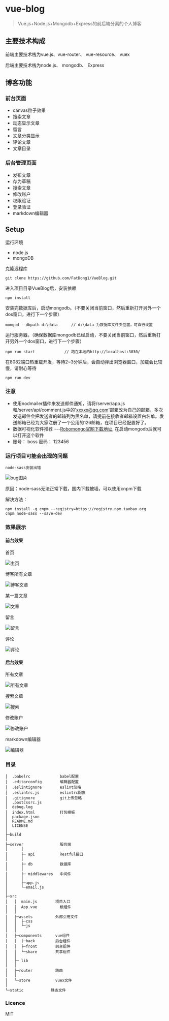 # vue-blog

> Vue.js+Node.js+Mongodb+Express的前后端分离的个人博客

## 主要技术构成
前端主要技术栈为vue.js、vue-router、 vue-resource、 vuex

后端主要技术栈为node.js、 mongodb、 Express

## 博客功能
### 前台页面
- canvas粒子效果
- 搜索文章
- 动态显示文章
- 留言
- 文章分类显示
- 评论文章
- 文章目录

### 后台管理页面
- 发布文章
- 存为草稿
- 搜索文章
- 修改账户
- 权限验证
- 登录验证
- markdown编辑器

## Setup

运行环境
- node.js
- mongoDB

克隆远程库
```
git clone https://github.com/FatDong1/VueBlog.git
```
进入项目目录VueBlog后，安装依赖
```
npm install
```
安装完数据库后，启动mongodb。（不要关闭当前窗口，然后重新打开另外一个dos窗口，进行下一个步骤）
```
mongod --dbpath d:\data      // d:\data 为数据库文件夹位置，可自行设置
```
运行服务器。（确保数据库mongodb已经启动，不要关闭当前窗口，然后重新打开另外一个dos窗口，进行下一个步骤）
```
npm run start             // 跑在本地的http://localhost:3030/
```
在8082端口热重载开发，等待2~3分钟后，会自动弹出浏览器窗口，加载会比较慢，请耐心等待
```
npm run dev
```

### 注意
- 使用nodmailer插件来发送邮件通知，请将/server/app.js和/server/api/comment.js中的'xxxxx@qq.com'邮箱改为自己的邮箱，多次发送邮件会把发送者的邮箱列为黑名单，请提前在接收者邮箱设置白名单。发送邮箱已经为大家注册了一个公用的126邮箱，在项目已经配置好了。
- 数据可视化软件推荐 ---[Robomongo官网下载地址](https://robomongo.org/download), 在启动mongodb后就可以打开这个软件
- 账号： boss    密码： 123456

### 运行项目可能会出现的问题
`node-sass安装出错`

![bug图片](https://segmentfault.com/img/bVMRdf?w=736&h=411)

原因：node-sass无法正常下载，国内下载被墙，可以使用cnpm下载

解决方法：

```
npm install -g cnpm --registry=https://registry.npm.taobao.org
cnpm node-sass --save-dev
```

### 效果展示
#### 前台效果

首页

![主页](https://segmentfault.com/img/bVMKxp?w=1344&h=646)

博客所有文章

![博客文章](https://segmentfault.com/img/bVMKxx?w=1339&h=645)

某一篇文章

![文章](https://segmentfault.com/img/bVMKx9?w=1346&h=643)

留言

![留言](https://segmentfault.com/img/bVMKyu?w=1339&h=642)

评论

![评论](https://segmentfault.com/img/bVMPiH?w=1346&h=645)

#### 后台效果

所有文章

![所有文章](https://segmentfault.com/img/bVMKxf?w=1361&h=638)

搜索文章

![搜索](https://segmentfault.com/img/bVMKyV?w=1356&h=645)

 修改账户

![修改账户](https://segmentfault.com/img/bVMKyX?w=1359&h=641)

markdown编辑器

![编辑器](https://segmentfault.com/img/bVMPbw?w=1363&h=648)


### 目录
```
│  .babelrc             babel配置
│  .editorconfig        编辑器配置
│  .eslintignore        eslint忽略
│  .eslintrc.js         eslintrc配置
│  .gitignore           git上传忽略
│  .postcssrc.js
│  debug.log
│  index.html           打包模板
│  package.json
│  README.md
│  LICENSE
│
├─build
│
├─server                服务端
│      │
│      ├─ api           Restful接口
│      │
│      ├─ db            数据库
│      │
│      ├─ middlewares   中间件
│      │
│      ├─app.js
│      └─email.js
│
├─src
│   │  main.js        项目入口
│   │  App.vue          根组件
│   │
│   ├─assets          外部引用文件
│   │  ├─css
│   │  └─js
│   │
│   ├─components      vue组件
│   │  ├─back         后台组件
│   │  ├─front        前台组件
│   │  └─share        共享组件
│   │
│   ├─ lib
│   │
│   ├─router          路由
│   │
│   └─store           vuex文件
│
└─static            静态文件
```


### Licence
MIT

